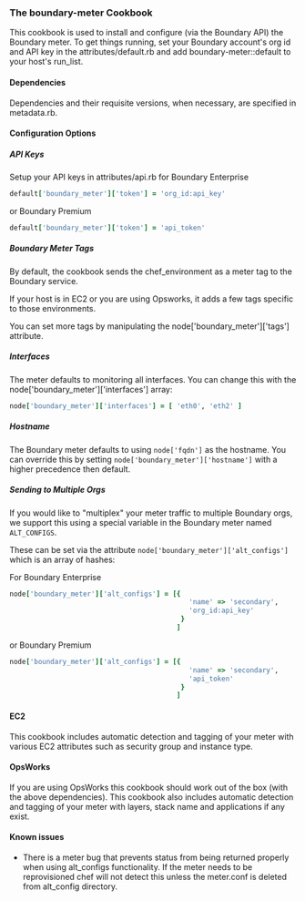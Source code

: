 ### The boundary-meter Cookbook

This cookbook is used to install and configure (via the Boundary API) the Boundary meter. To get things running, set your Boundary account's org id and API key in the attributes/default.rb and add boundary-meter::default to your host's run_list.

#### Dependencies

Dependencies and their requisite versions, when necessary, are specified in metadata.rb.

#### Configuration Options

##### API Keys

Setup your API keys in attributes/api.rb for Boundary Enterprise

```ruby
default['boundary_meter']['token'] = 'org_id:api_key'
```

or Boundary Premium

```ruby
default['boundary_meter']['token'] = 'api_token'
```

##### Boundary Meter Tags

By default, the cookbook sends the chef_environment as a meter tag to the Boundary service.

If your host is in EC2 or you are using Opsworks, it adds a few tags specific to those environments.

You can set more tags by manipulating the node['boundary_meter']['tags'] attribute.

##### Interfaces

The meter defaults to monitoring all interfaces. You can change this with the node['boundary_meter']['interfaces'] array:

```ruby
node['boundary_meter']['interfaces'] = [ 'eth0', 'eth2' ]
```

##### Hostname

The Boundary meter defaults to using `node['fqdn']` as the hostname. You can override this by setting `node['boundary_meter']['hostname']` with a higher precedence then default.

##### Sending to Multiple Orgs

If you would like to "multiplex" your meter traffic to multiple Boundary orgs, we support this using a special variable in the Boundary meter named `ALT_CONFIGS`.

These can be set via the attribute `node['boundary_meter']['alt_configs']` which is an array of hashes:

For Boundary Enterprise
```ruby
node['boundary_meter']['alt_configs'] = [{
                                            'name' => 'secondary',
                                            'org_id:api_key'
                                          }
                                         ]
```

or Boundary Premium
```ruby
node['boundary_meter']['alt_configs'] = [{
                                            'name' => 'secondary',
                                            'api_token'
                                          }
                                         ]
```

#### EC2

This cookbook includes automatic detection and tagging of your meter with various EC2 attributes such as security group and instance type.

#### OpsWorks

If you are using OpsWorks this cookbook should work out of the box (with the above dependencies). This cookbook also includes automatic detection and tagging of your meter with layers, stack name and applications if any exist.

#### Known issues

- There is a meter bug that prevents status from being returned properly when using alt_configs functionality. If the meter needs to be reprovisioned chef will not detect this unless the meter.conf is deleted from alt_config directory.

